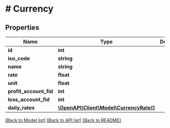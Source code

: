 # # Currency

## Properties

Name | Type | Description | Notes
------------ | ------------- | ------------- | -------------
**id** | **int** |  | [optional]
**iso_code** | **string** |  | [optional]
**name** | **string** |  | [optional]
**rate** | **float** |  | [optional]
**unit** | **float** |  | [optional]
**profit_account_fid** | **int** |  | [optional]
**loss_account_fid** | **int** |  | [optional]
**daily_rates** | [**\OpenAPI\Client\Model\CurrencyRate[]**](CurrencyRate.md) |  | [optional]

[[Back to Model list]](../../README.md#models) [[Back to API list]](../../README.md#endpoints) [[Back to README]](../../README.md)
